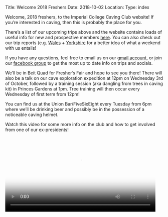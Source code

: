 Title: Welcome 2018 Freshers
Date: 2018-10-02
Location:
Type: index

Welcome, 2018 freshers, to the Imperial College Caving Club website! If you’re interested in caving, then this is probably the place for you.

There’s a list of our upcoming trips above and the website contains loads of useful info for new and prospective members [here](/rcc/caving/pages/clubinfo.html). You can also check out our trip reports (e.g. [Wales](/rcc/caving/articles/wales-2013-10-25.html) +  [Yorkshire](/rcc/caving/articles/yorkshire-2014-11-28.html) for a better idea of what a weekend with us entails!

If you have any questions, feel free to email us on our <a href="mailto:ic.caving@gmail.com">gmail account</a>, or join our [facebook group](https://www.facebook.com/groups/578983745563159/) to get the most up to date info on trips and socials.

We’ll be in Beit Quad for Fresher’s Fair and hope to see you there! There will also be a talk on our cave exploration expedition at 12pm on Wednesday 3rd of October, followed by a training session (aka dangling from trees in caving kit) in Princes Gardens at 1pm. Tree training will then occur every Wednesday of first term from 12pm!

You can find us at the Union Bar/FiveSixEight every Tuesday from 6pm where we’ll be drinking beer and possibly be in the possession of a noticeable caving helmet.

Watch this video for some more info on the club and how to get involved from one of our ex-presidents!
<div class="center">
<video width="95%" controls poster="/rcc/caving/videos/promotional/CavingPromoVideo2015.jpg">
	<!-- MP4 must be first for iPad! -->
	<source src="/rcc/caving/videos/promotional/CavingPromoVideo2015.mp4" type="video/mp4" /><!-- Safari / iOS video / ie   -->
	<source src="/rcc/caving/videos/promotional/CavingPromoVideo2015.webm" type="video/webm" /><!-- Firefox / Opera / Chrome10 -->
</video>
</div>
